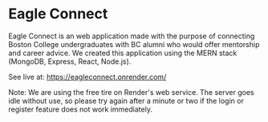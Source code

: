 # Eagle Connect

Eagle Connect is an web application made with the purpose of connecting Boston College undergraduates with BC alumni who would offer mentorship and career advice. We created this application using the MERN stack (MongoDB, Express, React, Node.js). 

See live at: https://eagleconnect.onrender.com/

Note: We are using the free tire on Render's web service. The server goes idle without use, so please try again after a minute or two if the login or register feature does not work immediately. 
